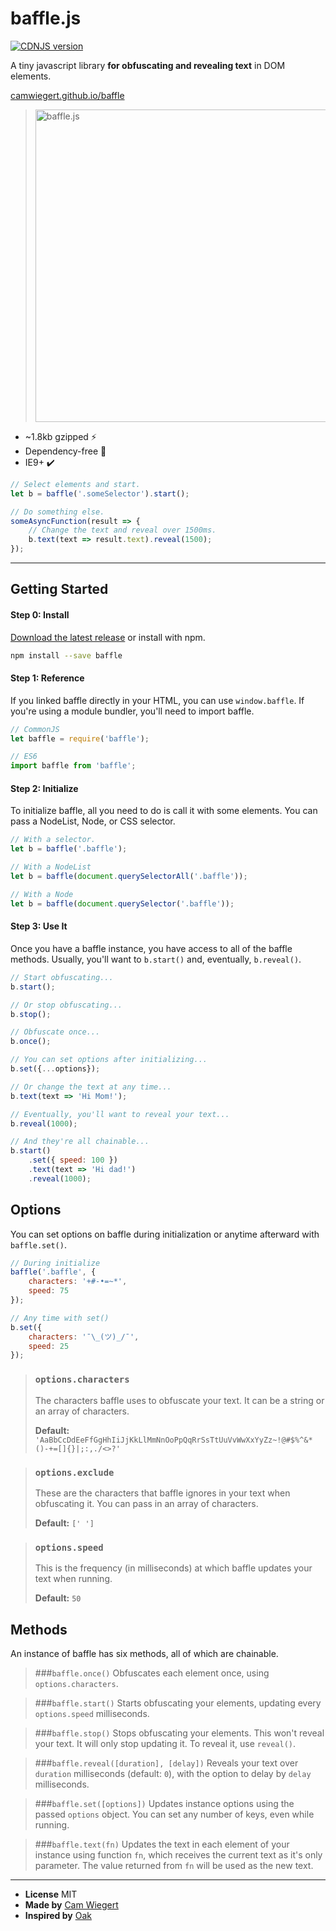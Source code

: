 # baffle.js
[![CDNJS version](https://img.shields.io/cdnjs/v/baffle.js.svg)](https://cdnjs.com/libraries/baffle.js)

A tiny javascript library **for obfuscating and revealing text** in DOM elements.

[camwiegert.github.io/baffle](https://camwiegert.github.io/baffle)

> <img src="https://camwiegert.github.io/baffle/assets/images/baffle.js.png" width="500" alt="baffle.js">


- ~1.8kb gzipped :zap:
- Dependency-free :tada:
- IE9+ :heavy_check_mark:

```javascript
// Select elements and start.
let b = baffle('.someSelector').start();

// Do something else.
someAsyncFunction(result => {
    // Change the text and reveal over 1500ms.
    b.text(text => result.text).reveal(1500);
});
```

---

## Getting Started

#### Step 0: Install

[Download the latest release](https://raw.githubusercontent.com/camwiegert/baffle/master/dist/baffle.min.js) or install with npm.

```sh
npm install --save baffle
```

#### Step 1: Reference
If you linked baffle directly in your HTML, you can use `window.baffle`. If you're using a module bundler, you'll need to import baffle.

```javascript
// CommonJS
let baffle = require('baffle');

// ES6
import baffle from 'baffle';
```

#### Step 2: Initialize
To initialize baffle, all you need to do is call it with some elements. You can pass a NodeList, Node, or CSS selector.

```javascript
// With a selector.
let b = baffle('.baffle');

// With a NodeList
let b = baffle(document.querySelectorAll('.baffle'));

// With a Node
let b = baffle(document.querySelector('.baffle'));
```

#### Step 3: Use It
Once you have a baffle instance, you have access to all of the baffle methods. Usually, you'll want to `b.start()` and, eventually, `b.reveal()`.

```javascript
// Start obfuscating...
b.start();

// Or stop obfuscating...
b.stop();

// Obfuscate once...
b.once();

// You can set options after initializing...
b.set({...options});

// Or change the text at any time...
b.text(text => 'Hi Mom!');

// Eventually, you'll want to reveal your text...
b.reveal(1000);

// And they're all chainable...
b.start()
    .set({ speed: 100 })
    .text(text => 'Hi dad!')
    .reveal(1000);
```

## Options
You can set options on baffle during initialization or anytime afterward with `baffle.set()`.

```javascript
// During initialize
baffle('.baffle', {
    characters: '+#-•=~*',
    speed: 75
});

// Any time with set()
b.set({
    characters: '¯\_(ツ)_/¯',
    speed: 25
});
```

> ### `options.characters`
> The characters baffle uses to obfuscate your text. It can be a string or an array of characters.
>
> **Default:** `'AaBbCcDdEeFfGgHhIiJjKkLlMmNnOoPpQqRrSsTtUuVvWwXxYyZz~!@#$%^&*()-+=[]{}|;:,./<>?'`

> ### `options.exclude`
> These are the characters that baffle ignores in your text when obfuscating it. You can pass in an array of characters.
>
> **Default:** `[' ']`

> ### `options.speed`
> This is the frequency (in milliseconds) at which baffle updates your text when running.
>
> **Default:** `50`

## Methods
An instance of baffle has six methods, all of which are chainable.

> ###`baffle.once()`
> Obfuscates each element once, using `options.characters`.

> ###`baffle.start()`
> Starts obfuscating your elements, updating every `options.speed` milliseconds.

> ###`baffle.stop()`
> Stops obfuscating your elements. This won't reveal your text. It will only stop updating it. To reveal it, use `reveal()`.

> ###`baffle.reveal([duration], [delay])`
> Reveals your text over `duration` milliseconds (default: `0`), with the option to delay by `delay` milliseconds.

> ###`baffle.set([options])`
> Updates instance options using the passed `options` object. You can set any number of keys, even while running.

> ###`baffle.text(fn)`
> Updates the text in each element of your instance using function `fn`, which receives the current text as it's only parameter. The value returned from `fn` will be used as the new text.

---

- **License** MIT
- **Made by** [Cam Wiegert](http://camwiegert.com)
- **Inspired by** [Oak](http://oak.is/)
